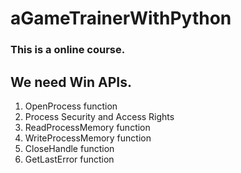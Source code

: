 # aGameTrainerWithPython
### This is a online course.
## We need Win APIs.
1. OpenProcess function
2. Process Security and Access Rights
3. ReadProcessMemory function
4. WriteProcessMemory function
5. CloseHandle function
6. GetLastError function